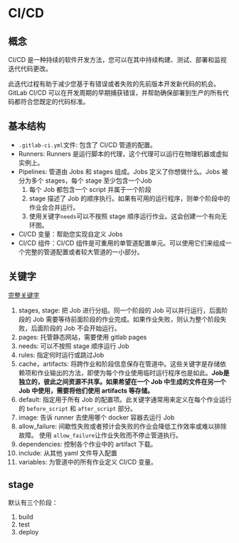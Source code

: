 # CI/CD
## 概念
  CI/CD 是一种持续的软件开发方法，您可以在其中持续构建、测试、部署和监视迭代代码更改。

  此迭代过程有助于减少您基于有错误或者失败的先前版本开发新代码的机会。 GitLab CI/CD 可以在开发周期的早期捕获错误，并帮助确保部署到生产的所有代码都符合您既定的代码标准。

## 基本结构
- ```.gitlab-ci.yml```文件: 包含了 CI/CD 管道的配置。
- Runners: Runners 是运行脚本的代理，这个代理可以运行在物理机器或虚拟实例上。
- Pipelines: 管道由 Jobs 和 stages 组成。Jobs 定义了你想做什么。Jobs 被分为多个 stages，每个 stage 至少包含一个Job
  1. 每个 Job 都包含一个 script 并属于一个阶段
  2. stage 描述了 Job 的顺序执行。如果有可用的运行程序，则单个阶段中的作业会合并运行。
  3. 使用关键字```needs```可以不按照 stage 顺序运行作业。这会创建一个有向无环图。 
- CI/CD 变量：帮助您实现自定义 Jobs
- CI/CD 组件：CI/CD 组件是可重用的单管道配置单元。可以使用它们来组成一个完整的管道配置或者较大管道的一小部分。
  
## 关键字
  [完整关键字](https://docs.gitlab.com/ee/ci/yaml/)

  1. stages, stage: 把 Job 进行分组。同一个阶段的 Job 可以并行运行，后面阶段的 Job 需要等待前面阶段的作业完成。如果作业失败，则认为整个阶段失败，后面阶段的 Job 不会开始运行。
  7. pages: 托管静态网站，需要使用 gitlab pages
  1. needs: 可以不按照 stage 顺序运行 Job
  2. rules: 指定何时运行或跳过Job
  3. cache，artifacts: 将跨作业和阶段信息保存在管道中。这些关键字是存储依赖项和作业输出的方法，即使为每个作业使用临时运行程序也是如此。**Job是独立的，彼此之间资源不共享。如果希望在一个 Job 中生成的文件在另一个 Job 中使用，需要将他们使用 artifacts 等存储。**
  4. default: 指定用于所有 Job 的配置项。此关键字通常用来定义在每个作业运行的 ```before_script``` 和 ```after_script``` 部分。
  5. image: 告诉 runner 去使用哪个 docker 容器去运行 Job
  8. allow_failure: 间歇性失败或者预计会失败的作业会降低工作效率或难以排除故障。 使用 ```allow_failure```让作业失败而不停止管道执行。
  7. dependencies: 控制各个作业中的 artifact 下载。
  10. include: 从其他 yaml 文件导入配置
  11. variables: 为管道中的所有作业定义 CI/CD 变量。

## stage
  默认有三个阶段：
  1. build
  2. test
  3. deploy
  

